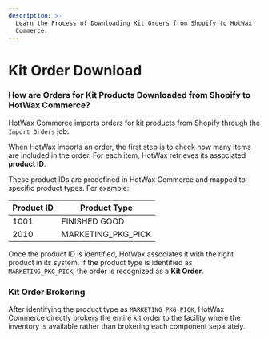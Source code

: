 ```yaml
---
description: >-
  Learn the Process of Downloading Kit Orders from Shopify to HotWax
  Commerce.
---
```


# Kit Order Download

### How are Orders for Kit Products Downloaded from Shopify to HotWax Commerce?

HotWax Commerce imports orders for kit products from Shopify through the `Import Orders` job.

When HotWax imports an order, the first step is to check how many items are included in the order. For each item, HotWax retrieves its associated **product ID**.

These product IDs are predefined in HotWax Commerce and mapped to specific product types. For example:

| **Product ID** | **Product Type**     |
| -------------- | -------------------- |
| 1001           | FINISHED GOOD        |
| 2010           | MARKETING\_PKG\_PICK |

Once the product ID is identified, HotWax associates it with the right product in its system. If the product type is identified as `MARKETING_PKG_PICK`, the order is recognized as a **Kit Order**.

### Kit Order Brokering

After identifying the product type as `MARKETING_PKG_PICK`, HotWax Commerce directly [brokers](https://docs.hotwax.co/documents/retail-operations/orders/brokering) the entire kit order to the facility where the inventory is available rather than brokering each component separately.
